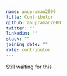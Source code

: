 ```yaml
---
name: anupraman2000
title: Contributor
github: anupraman2000
twitter: ""
linkedin: ""
slack: ""
joining_date: ""
role: contributor
---
```


Still waiting for this
